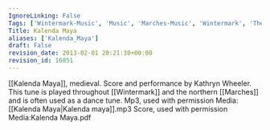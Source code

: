 ```yaml
---
IgnoreLinking: False
Tags: ['Wintermark-Music', 'Music', 'Marches-Music', 'Wintermark', 'The-Marches']
Title: Kalenda Maya
aliases: ['Kalenda_Maya']
draft: False
revision_date: 2013-02-01 20:21:30+00:00
revision_id: 16851
---
```


[[Kalenda Maya]], medieval. Score and performance by Kathryn Wheeler.
This tune is played throughout [[Wintermark]] and the northern [[Marches]] and is often used as a dance tune.
Mp3, used with permission Media:[[Kalenda Maya|Kalenda maya]].mp3
Score, used with permission Media:Kalenda Maya.pdf